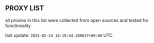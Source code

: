 ## PROXY LIST

all proxies in this list were collected from open sources and tested for functionality

last update: `2025-02-24 14:19:44.280637+00:00` UTC